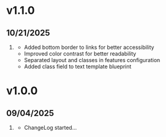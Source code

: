 # v1.1.0
##  10/21/2025

1. [](#improved)
    * Added bottom border to links for better accessibility
    * Improved color contrast for better readability
    * Separated layout and classes in features configuration
    * Added class field to text template blueprint

# v1.0.0
##  09/04/2025

1. [](#new)
    * ChangeLog started...
